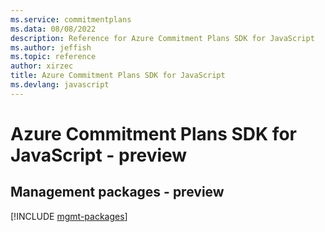 ```yaml
---
ms.service: commitmentplans
ms.data: 08/08/2022
description: Reference for Azure Commitment Plans SDK for JavaScript
ms.author: jeffish
ms.topic: reference
author: xirzec
title: Azure Commitment Plans SDK for JavaScript
ms.devlang: javascript
---
```

# Azure Commitment Plans SDK for JavaScript - preview

## Management packages - preview
[!INCLUDE [mgmt-packages](commitment-plans-mgmt-index.md)]